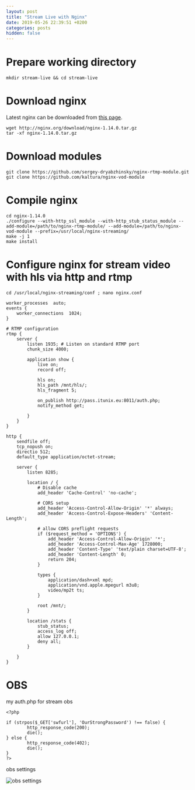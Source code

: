 ```yaml
---
layout: post
title: "Stream Live with Nginx"
date: 2019-05-26 22:39:51 +0200
categories: posts
hidden: false
---
```


# Prepare working directory

```
mkdir stream-live && cd stream-live
```

# Download nginx

Latest nginx can be downloaded from [this page](http://nginx.org/en/download.html).
```
wget http://nginx.org/download/nginx-1.14.0.tar.gz
tar -xf nginx-1.14.0.tar.gz
```

# Download modules

```
git clone https://github.com/sergey-dryabzhinsky/nginx-rtmp-module.git
git clone https://github.com/kaltura/nginx-vod-module
```

# Compile nginx

```
cd nginx-1.14.0
./configure --with-http_ssl_module --with-http_stub_status_module --add-module=/path/to/nginx-rtmp-module/ --add-module=/path/to/nginx-vod-module --prefix=/usr/local/nginx-streaming/
make -j 1
make install
```

# Configure nginx for stream video with hls via http and rtmp

`cd /usr/local/nginx-streaming/conf ; nano nginx.conf`

```
worker_processes  auto;
events {
    worker_connections  1024;
}

# RTMP configuration
rtmp {
    server {
        listen 1935; # Listen on standard RTMP port
        chunk_size 4000;

        application show {
            live on;
            record off;

            hls on;
            hls_path /mnt/hls/;
            hls_fragment 5;

            on_publish http://pass.itunix.eu:8011/auth.php;
            notify_method get;

        }
    }
}

http {
    sendfile off;
    tcp_nopush on;
    directio 512;
    default_type application/octet-stream;

    server {
        listen 8285;

        location / {
            # Disable cache
            add_header 'Cache-Control' 'no-cache';

            # CORS setup
            add_header 'Access-Control-Allow-Origin' '*' always;
            add_header 'Access-Control-Expose-Headers' 'Content-Length';

            # allow CORS preflight requests
            if ($request_method = 'OPTIONS') {
                add_header 'Access-Control-Allow-Origin' '*';
                add_header 'Access-Control-Max-Age' 1728000;
                add_header 'Content-Type' 'text/plain charset=UTF-8';
                add_header 'Content-Length' 0;
                return 204;
            }

            types {
                application/dash+xml mpd;
                application/vnd.apple.mpegurl m3u8;
                video/mp2t ts;
            }

            root /mnt/;
        }

        location /stats {
            stub_status;
            access_log off;
            allow 127.0.0.1;
            deny all;
        }

    }
}
```

# OBS 

my auth.php for stream obs

```
<?php

if (strpos($_GET['swfurl'], 'OurStrongPassword') !== false) {
        http_response_code(200);
        die();
} else {
        http_response_code(402);
        die();
}
?>

```

obs settings

![obs settings](/techlog/images/obs_settings.png "My OBS settings")